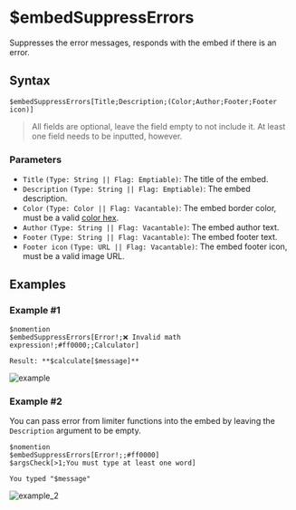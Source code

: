 # $embedSuppressErrors
Suppresses the error messages, responds with the embed if there is an error.

## Syntax
```
$embedSuppressErrors[Title;Description;(Color;Author;Footer;Footer icon)]
```

> All fields are optional, leave the field empty to not include it. At least one field needs to be inputted, however.

### Parameters
- `Title` `(Type: String || Flag: Emptiable)`: The title of the embed.
- `Description` `(Type: String || Flag: Emptiable)`: The embed description.
- `Color` `(Type: Color || Flag: Vacantable)`: The embed border color, must be a valid [color hex](https://htmlcolorcodes.com/color-picker).
- `Author` `(Type: String || Flag: Vacantable)`: The embed author text.
- `Footer` `(Type: String || Flag: Vacantable)`: The embed footer text.
- `Footer icon` `(Type: URL || Flag: Vacantable)`: The embed footer icon, must be a valid image URL.

## Examples
### Example #1
```
$nomention
$embedSuppressErrors[Error!;❌ Invalid math expression!;#ff0000;;Calculator]

Result: **$calculate[$message]**
```
![example](https://github.com/caramellya-mei/bdfd-wiki/assets/115384748/739e2996-62b2-43ad-8c93-783bf4adccce)

### Example #2
You can pass error from limiter functions into the embed by leaving the `Description` argument to be empty.
```
$nomention
$embedSuppressErrors[Error!;;#ff0000]
$argsCheck[>1;You must type at least one word]

You typed "$message"
```
![example_2](https://github.com/caramellya-mei/bdfd-wiki/assets/115384748/f8bb4e3b-e87e-4d9e-83ce-f480363ea924)
